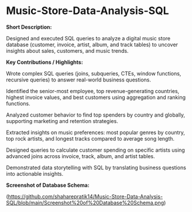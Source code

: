 # Music-Store-Data-Analysis-SQL

**Short Description:**

Designed and executed SQL queries to analyze a digital music store database (customer, invoice, artist, album, and track tables) to uncover insights about sales, customers, and music trends.

**Key Contributions / Highlights:**

Wrote complex SQL queries (joins, subqueries, CTEs, window functions, recursive queries) to answer real-world business questions.

Identified the senior-most employee, top revenue-generating countries, highest invoice values, and best customers using aggregation and ranking functions.

Analyzed customer behavior to find top spenders by country and globally, supporting marketing and retention strategies.

Extracted insights on music preferences: most popular genres by country, top rock artists, and longest tracks compared to average song length.

Designed queries to calculate customer spending on specific artists using advanced joins across invoice, track, album, and artist tables.

Demonstrated data storytelling with SQL by translating business questions into actionable insights.

**Screenshot of Database Schema:**

(https://github.com/shaharepratik14/Music-Store-Data-Analysis-SQL/blob/main/Screenshot%20of%20Database%20Schema.png)

